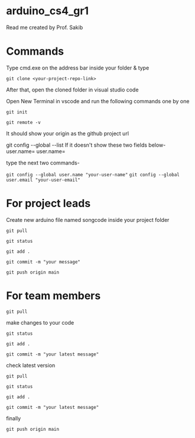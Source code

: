 # arduino_cs4_gr1

Read me created by Prof. Sakib

# Commands
Type cmd.exe on the address bar inside your folder & type 

`git clone <your-project-repo-link>`

After that, open the cloned folder in visual studio code

Open New Terminal in vscode and run the following commands one by one

`git init`

`git remote -v`

It should show your origin as the github project url

git config --global --list
If it doesn't show these two fields below- 
user.name=<your-user-name>
user.name=<your-user-email>

type the next two commands- 

`git config --global user.name "your-user-name"`
`git config --global user.email "your-user-email"`

# For project leads
Create new arduino file named songcode inside your project folder

`git pull`

`git status`

`git add .`

`git commit -m "your message"`

`git push origin main`


# For team members

`git pull`

make changes to your code

`git status`

`git add .`

`git commit -m "your latest message"`

check latest version 

`git pull` 

`git status`

`git add .`

`git commit -m "your latest message"`

finally

`git push origin main`
